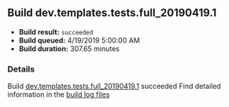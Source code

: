 ## Build dev.templates.tests.full_20190419.1
- **Build result:** `succeeded`
- **Build queued:** 4/19/2019 5:00:00 AM
- **Build duration:** 307.65 minutes
### Details
Build [dev.templates.tests.full_20190419.1](https://winappstudio.visualstudio.com/web/build.aspx?pcguid=a4ef43be-68ce-4195-a619-079b4d9834c2&builduri=vstfs%3a%2f%2f%2fBuild%2fBuild%2f27611) succeeded
Find detailed information in the [build log files](https://uwpctdiags.blob.core.windows.net/buildlogs/dev.templates.tests.full_20190419.1_logs.zip)
